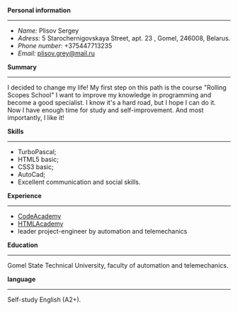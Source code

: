 **Personal information** 
 * * * *
* *Name:* Plisov Sergey
* *Adress:* 5 Starochernigovskaya Street, apt. 23 , Gomel, 246008, Belarus.
* *Phone number:* +375447713235
* *Email:* plisov.grey@mail.ru

**Summary**
* * * * 
 I decided to change my life! My first step on this path is the course "Rolling Scopes School" I want to improve my knowledge in programming and become a good specialist. I know it's a hard road, but I hope I can do it. Now I have enough time for study and self-improvement. And most importantly, I like it!

**Skills**
* * * *
* TurboPascal;
* HTML5 basic;
* CSS3 basic;
* AutoCad;
* Excellent communication and social skills.

**Experience**
* * * *
* [CodeAcademy](https://www.codecademy.com/users/Plisovsergey/achievements)
* [HTMLAcademy](https://htmlacademy.ru)
* leader project-engineer by automation and telemechanics

**Education**
* * * *
Gomel State Technical University, faculty of automation and telemechanics.

**language**
* * * *
Self-study English (A2+).